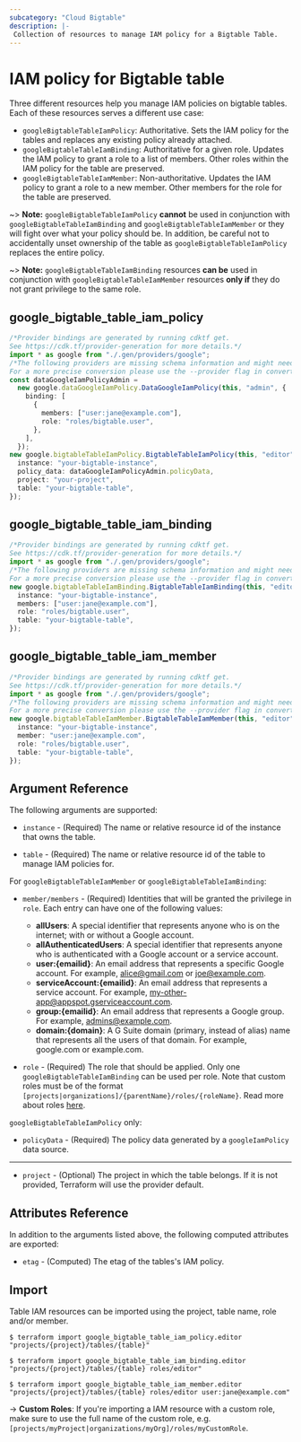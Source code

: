 ```yaml
---
subcategory: "Cloud Bigtable"
description: |-
 Collection of resources to manage IAM policy for a Bigtable Table.
---
```


# IAM policy for Bigtable table

Three different resources help you manage IAM policies on bigtable tables. Each of these resources serves a different use case:

* `googleBigtableTableIamPolicy`: Authoritative. Sets the IAM policy for the tables and replaces any existing policy already attached.
* `googleBigtableTableIamBinding`: Authoritative for a given role. Updates the IAM policy to grant a role to a list of members. Other roles within the IAM policy for the table are preserved.
* `googleBigtableTableIamMember`: Non-authoritative. Updates the IAM policy to grant a role to a new member. Other members for the role for the table are preserved.

\~> **Note:** `googleBigtableTableIamPolicy` **cannot** be used in conjunction with `googleBigtableTableIamBinding` and `googleBigtableTableIamMember` or they will fight over what your policy should be. In addition, be careful not to accidentally unset ownership of the table as `googleBigtableTableIamPolicy` replaces the entire policy.

\~> **Note:** `googleBigtableTableIamBinding` resources **can be** used in conjunction with `googleBigtableTableIamMember` resources **only if** they do not grant privilege to the same role.

## google\_bigtable\_table\_iam\_policy

```typescript
/*Provider bindings are generated by running cdktf get.
See https://cdk.tf/provider-generation for more details.*/
import * as google from "./.gen/providers/google";
/*The following providers are missing schema information and might need manual adjustments to synthesize correctly: google.
For a more precise conversion please use the --provider flag in convert.*/
const dataGoogleIamPolicyAdmin =
  new google.dataGoogleIamPolicy.DataGoogleIamPolicy(this, "admin", {
    binding: [
      {
        members: ["user:jane@example.com"],
        role: "roles/bigtable.user",
      },
    ],
  });
new google.bigtableTableIamPolicy.BigtableTableIamPolicy(this, "editor", {
  instance: "your-bigtable-instance",
  policy_data: dataGoogleIamPolicyAdmin.policyData,
  project: "your-project",
  table: "your-bigtable-table",
});

```

## google\_bigtable\_table\_iam\_binding

```typescript
/*Provider bindings are generated by running cdktf get.
See https://cdk.tf/provider-generation for more details.*/
import * as google from "./.gen/providers/google";
/*The following providers are missing schema information and might need manual adjustments to synthesize correctly: google.
For a more precise conversion please use the --provider flag in convert.*/
new google.bigtableTableIamBinding.BigtableTableIamBinding(this, "editor", {
  instance: "your-bigtable-instance",
  members: ["user:jane@example.com"],
  role: "roles/bigtable.user",
  table: "your-bigtable-table",
});

```

## google\_bigtable\_table\_iam\_member

```typescript
/*Provider bindings are generated by running cdktf get.
See https://cdk.tf/provider-generation for more details.*/
import * as google from "./.gen/providers/google";
/*The following providers are missing schema information and might need manual adjustments to synthesize correctly: google.
For a more precise conversion please use the --provider flag in convert.*/
new google.bigtableTableIamMember.BigtableTableIamMember(this, "editor", {
  instance: "your-bigtable-instance",
  member: "user:jane@example.com",
  role: "roles/bigtable.user",
  table: "your-bigtable-table",
});

```

## Argument Reference

The following arguments are supported:

*   `instance` - (Required) The name or relative resource id of the instance that owns the table.

*   `table` - (Required) The name or relative resource id of the table to manage IAM policies for.

For `googleBigtableTableIamMember` or `googleBigtableTableIamBinding`:

*   `member/members` - (Required) Identities that will be granted the privilege in `role`.
    Each entry can have one of the following values:
    * **allUsers**: A special identifier that represents anyone who is on the internet; with or without a Google account.
    * **allAuthenticatedUsers**: A special identifier that represents anyone who is authenticated with a Google account or a service account.
    * **user:{emailid}**: An email address that represents a specific Google account. For example, alice@gmail.com or joe@example.com.
    * **serviceAccount:{emailid}**: An email address that represents a service account. For example, my-other-app@appspot.gserviceaccount.com.
    * **group:{emailid}**: An email address that represents a Google group. For example, admins@example.com.
    * **domain:{domain}**: A G Suite domain (primary, instead of alias) name that represents all the users of that domain. For example, google.com or example.com.

*   `role` - (Required) The role that should be applied. Only one
    `googleBigtableTableIamBinding` can be used per role. Note that custom roles must be of the format
    `[projects|organizations]/{parentName}/roles/{roleName}`. Read more about roles [here](https://cloud.google.com/bigtable/docs/access-control#roles).

`googleBigtableTableIamPolicy` only:

* `policyData` - (Required) The policy data generated by a `googleIamPolicy` data source.

***

* `project` - (Optional) The project in which the table belongs. If it
  is not provided, Terraform will use the provider default.

## Attributes Reference

In addition to the arguments listed above, the following computed attributes are
exported:

* `etag` - (Computed) The etag of the tables's IAM policy.

## Import

Table IAM resources can be imported using the project, table name, role and/or member.

```console
$ terraform import google_bigtable_table_iam_policy.editor "projects/{project}/tables/{table}"

$ terraform import google_bigtable_table_iam_binding.editor "projects/{project}/tables/{table} roles/editor"

$ terraform import google_bigtable_table_iam_member.editor "projects/{project}/tables/{table} roles/editor user:jane@example.com"
```

\-> **Custom Roles**: If you're importing a IAM resource with a custom role, make sure to use the
full name of the custom role, e.g. `[projects/myProject|organizations/myOrg]/roles/myCustomRole`.
